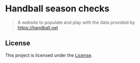 # Handball season checks

> A website to populate and play with the data provided by https://handball.net

## License

This project is licensed under the [License](./LICENSE).
